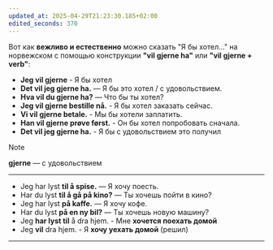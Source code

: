 ```yaml
---
updated_at: 2025-04-29T21:23:30.185+02:00
edited_seconds: 370
---
```

Вот как **вежливо и естественно** можно сказать "Я бы хотел..." на норвежском с помощью конструкции **"vil gjerne ha"** или **"vil gjerne + verb"**:
- **Jeg vil gjerne**  -  Я бы  хотел
- **Det vil jeg gjerne ha.** — Я бы это хотел / с удовольствием.    
- **Hva vil du gjerne ha?** — Что бы ты хотел?
- **Jeg vil gjerne bestille nå.**  -  Я бы хотел заказать сейчас.      
- **Vi vil gjerne betale.**       -  Мы бы хотели заплатить.          
- **Han vil gjerne prøve først.** - Он бы хотел попробовать сначала. 
- **Det vil jeg gjerne ha.**  - Я бы с удовольствием это получил

> [!NOTE]
> **gjerne** — с удовольствием

***
- Jeg har lyst **til å spise.** — Я хочу поесть.    
- Har du lyst **til å gå på kino?** — Ты хочешь пойти в кино?    
- Jeg har lyst **på kaffe.** — Я хочу кофе.    
- Har du lyst **på en ny bil?** — Ты хочешь новую машину?   
- Jeg **har lyst til** å dra hjem.  -  Мне **хочется поехать домой**  
- Jeg **vil** dra hjem. -            Я **хочу уехать домой** (решил)    
***
